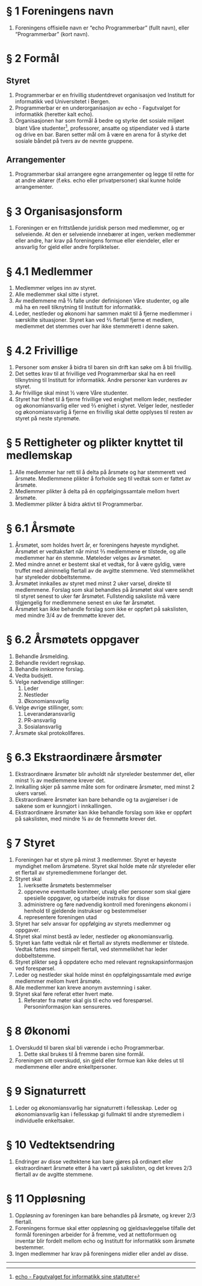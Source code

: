 # § 1 Foreningens navn
1. Foreningens offisielle navn er “echo Programmerbar” (fullt navn), eller “Programmerbar” (kort navn).

# § 2 Formål  
## Styret
1. Programmerbar er en frivillig studentdrevet organisasjon ved Institutt for informatikk ved Universitetet i Bergen.
2. Programmerbar er en underorganisasjon av echo - Fagutvalget for informatikk (heretter kalt echo).
3. Organisasjonen har som formål å bedre og styrke det sosiale miljøet blant Våre studenter[^1], professorer, ansatte og stipendiater ved å starte og drive en bar. Baren setter mål om å være en arena for å styrke det sosiale båndet på tvers av de nevnte gruppene. 

## Arrangementer
1. Programmerbar skal arrangere egne arrangementer og legge til rette for at andre aktører (f.eks. echo eller privatpersoner) skal kunne holde arrangementer. 

# § 3 Organisasjonsform   
1. Foreningen er en frittstående juridisk person med medlemmer, og er selveiende. At den er selveiende innebærer at ingen, verken medlemmer eller andre, har krav på foreningens formue eller eiendeler, eller er ansvarlig for gjeld eller andre forpliktelser. 

# § 4.1 Medlemmer   
1. Medlemmer velges inn av styret.
2. Alle medlemmer skal sitte i styret.
3. Av medlemmene må ⅔ falle under definisjonen Våre studenter, og alle må ha en reell tilknytning til Institutt for informatikk.
4. Leder, nestleder og økonomi har sammen makt til å fjerne medlemmer i særskilte situasjoner. Styret kan ved ⅔ flertall fjerne et medlem, medlemmet det stemmes over har ikke stemmerett i denne saken.

# § 4.2 Frivillige   
1. Personer som ønsker å bidra til baren sin drift kan søke om å bli frivillig.
2. Det settes krav til at frivillige ved Programmerbar skal ha en reell tilknytning til Institutt for informatikk. Andre personer kan vurderes av styret.
3. Av frivillige skal minst ½ være Våre studenter. 
4. Styret har frihet til å fjerne frivillige ved enighet mellom leder, nestleder og økonomiansvarlig eller ved ⅔ enighet i styret. Velger leder, nestleder og økonomiansvarlig å fjerne en frivillig skal dette opplyses til resten av styret på neste styremøte.

# § 5 Rettigheter og plikter knyttet til medlemskap   
1. Alle medlemmer har rett til å delta på årsmøte og har stemmerett ved årsmøte. Medlemmene plikter å forholde seg til vedtak som er fattet av årsmøte.
2. Medlemmer plikter å delta på én oppfølgingssamtale mellom hvert årsmøte.   
3. Medlemmer plikter å bidra aktivt til Programmerbar.

# § 6.1 Årsmøte 
1. Årsmøtet, som holdes hvert år, er foreningens høyeste myndighet. Årsmøtet er vedtaksført når minst ⅔ medlemmene er tilstede, og alle medlemmer har én stemme. Møteleder velges av årsmøtet.  
2. Med mindre annet er bestemt skal et vedtak, for å være gyldig, være truffet med alminnelig flertall av de avgitte stemmene. Ved stemmelikhet har styreleder dobbeltstemme.
3. Årsmøtet innkalles av styret med minst 2 uker varsel, direkte til medlemmene. Forslag som skal behandles på årsmøtet skal være sendt til styret senest to uker før årsmøtet. Fullstendig saksliste må være tilgjengelig for medlemmene senest en uke før årsmøtet.  
4. Årsmøtet kan ikke behandle forslag som ikke er oppført på sakslisten, med mindre 3/4 av de fremmøtte krever det.

# § 6.2 Årsmøtets oppgaver  
1. Behandle årsmelding. 
2. Behandle revidert regnskap. 
3. Behandle innkomne forslag. 
4. Vedta budsjett. 
5. Velge nødvendige stillinger: 
   1. Leder
   2. Nestleder
   3. Økonomiansvarlig
6. Velge øvrige stillinger, som:
   1. Leverandøransvarlig
   2. PR-ansvarlig
   3. Sosialansvarlig 
7. Årsmøte skal protokollføres. 

# § 6.3 Ekstraordinære årsmøter  
1. Ekstraordinære årsmøter blir avholdt når styreleder bestemmer det, eller minst ½ av medlemmene krever det.  
2. Innkalling skjer på samme måte som for ordinære årsmøter, med minst 2 ukers varsel.  
3. Ekstraordinære årsmøter kan bare behandle og ta avgjørelser i de sakene som er kunngjort i innkallingen.  
4. Ekstraordinære årsmøter kan ikke behandle forslag som ikke er oppført på sakslisten, med mindre ¾ av de fremmøtte krever det. 

# § 7 Styret  
1. Foreningen har et styre på minst 3 medlemmer. Styret er høyeste myndighet mellom årsmøtene. Styret skal holde møte når styreleder eller et flertall av styremedlemmene forlanger det.  
2. Styret skal  
   1. iverksette årsmøtets bestemmelser 
   2. oppnevne eventuelle komiteer, utvalg eller personer som skal gjøre spesielle oppgaver, og utarbeide instruks for disse 
   3. administrere og føre nødvendig kontroll med foreningens økonomi i henhold til gjeldende instrukser og bestemmelser 
   4. representere foreningen utad
3. Styret har selv ansvar for oppfølging av styrets medlemmer og oppgaver.
4. Styret skal minst bestå av leder, nestleder og økonomiansvarlig.
5. Styret kan fatte vedtak når et flertall av styrets medlemmer er tilstede. Vedtak fattes med simpelt flertall, ved stemmelikhet har leder dobbeltstemme. 
6. Styret plikter seg å oppdatere echo med relevant regnskapsinformasjon ved forespørsel.
7. Leder og nestleder skal holde minst én oppfølgingssamtale med øvrige medlemmer mellom hvert årsmøte.
8. Alle medlemmer kan kreve anonym avstemning i saker.
9. Styret skal føre referat etter hvert møte.
   1. Referater fra møter skal gis til echo ved forespørsel. Personinformasjon kan sensureres.

# § 8 Økonomi
1. Overskudd til baren skal bli værende i echo Programmerbar.
   1. Dette skal brukes til å fremme baren sine formål.
2. Foreningen sitt overskudd, sin gjeld eller formue kan ikke deles ut til medlemmene eller andre enkeltpersoner.

# § 9 Signaturrett 
1. Leder og økonomiansvarlig har signaturrett i fellesskap. Leder og økonomiansvarlig kan i fellesskap gi fullmakt til andre styremedlem i individuelle enkeltsaker.   

# § 10 Vedtektsendring 
1. Endringer av disse vedtektene kan bare gjøres på ordinært eller ekstraordinært årsmøte etter å ha vært på sakslisten, og det kreves 2/3 flertall av de avgitte stemmene.  

# § 11 Oppløsning 
1. Oppløsning av foreningen kan bare behandles på årsmøte, og krever 2/3 flertall. 
2. Foreningens formue skal etter oppløsning og gjeldsavleggelse tilfalle det formål foreningen arbeider for å fremme, ved at nettoformuen og inventar blir fordelt mellom echo og Institutt for informatikk som årsmøte bestemmer.  
3. Ingen medlemmer har krav på foreningens midler eller andel av disse. 

________________
[^1]: [echo - Fagutvalget for informatikk sine statutter](https://echo.uib.no/om/vedtekter)

